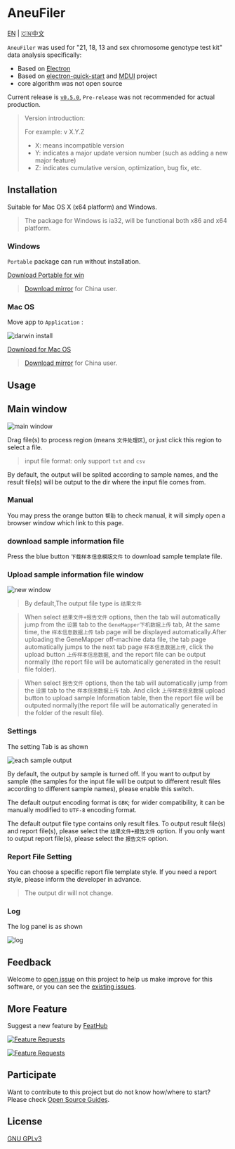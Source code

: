 # AneuFiler

[EN](README.md) | [🇨🇳中文](README.CN.md)

`AneuFiler` was used for "21, 18, 13 and sex chromosome genotype test kit" data analysis specifically:

- Based on [Electron](https://electronjs.org)
- Based on [electron-quick-start](https://github.com/electron/electron-quick-start) and [MDUI](https://github.com/zdhxiong/mdui) project
- core algorithm was not open source

Current release is [`v0.5.0`](https://github.com/NTLx/AneuFiler/releases/tag/v0.5.0), `Pre-release` was not recommended for actual production.

> Version introduction:
>
> For example: v X.Y.Z
>
> - X: means incompatible version
> - Y: indicates a major update version number (such as adding a new major feature)
> - Z: indicates cumulative version, optimization, bug fix, etc.

## Installation

Suitable for Mac OS X (x64 platform) and Windows.

> The package for Windows is ia32, will be functional both x86 and x64 platform.

### Windows

`Portable` package can run without installation.

[Download Portable for win](https://github.com/NTLx/AneuFiler/releases/download/v0.5.0/AneuFiler.v0.5.0.Win_Portable.exe)

> [Download mirror](http://cloud.cubicise.com:10081/s/yRdWpmNkiMMpRtq) for China user.

### Mac OS

Move app to `Application` :

![darwin install](https://lx-public-pic.oss-cn-shanghai.aliyuncs.com/PicGo/20190917162246.png)

[Download for Mac OS](https://github.com/NTLx/AneuFiler/releases/download/v0.5.0/AneuFiler.v0.5.0.MacOS.dmg)

> [Download mirror](http://cloud.cubicise.com:10081/s/sWapR877m26Jfoc) for China user.

## Usage

## Main window

![main window](https://cdn.jsdelivr.net/gh/Letmeouted/PCPicture/Snipaste_2023-08-16_14-58-11.png)

Drag file(s) to process region (means `文件处理区`), or just click this region to select a file.

> input file format: only support `txt` and `csv`

By default, the output will be splited according to sample names, and the result file(s) will be output to the dir where the input file comes from.

### Manual

You may press the orange button `帮助` to check manual, it will simply open a browser window which link to this page.

### download sample information file

Press the blue button `下载样本信息模版文件` to download sample template file.

###  Upload sample information file window

![new window](https://cdn.jsdelivr.net/gh/Letmeouted/PCPicture/Snipaste_2023-08-16_15-04-57.png)

> By default,The output file type is `结果文件`

> When select `结果文件+报告文件` options, then the tab will automatically jump from the `设置` tab to the `GeneMapper下机数据上传` tab, At the same time, the `样本信息数据上传` tab page will be displayed automatically.After uploading the GeneMapper off-machine data file, the tab page automatically jumps to the next tab page `样本信息数据上传`, click the upload button `上传样本信息数据`, and the report file can be output normally (the report file will be automatically generated in the result file folder).

> When select `报告文件` options, then the tab will automatically jump from the `设置` tab to the `样本信息数据上传` tab. And click `上传样本信息数据` upload button to upload sample Information table, then the report file will be outputed normally(the report file will be automatically generated in the folder of the result file).

### Settings

The setting Tab is as shown

![each sample output](https://cdn.jsdelivr.net/gh/Letmeouted/PCPicture/Snipaste_2023-08-16_15-06-27.png)

By default, the output by sample is turned off. If you want to output by sample (the samples for the input file will be output to different result files according to different sample names), please enable this switch.

The default output encoding format is `GBK`; for wider compatibility, it can be manually modified to `UTF-8` encoding format.

The default output file type contains only result files. To output result file(s) and report file(s), please select the `结果文件+报告文件` option. If you only want to output report file(s), please select the `报告文件` option.

### Report File Setting 

You can choose a specific report file template style. If you need a  report style, please inform the developer in advance.

> The output dir will not change.

### Log

The log panel is as shown

![log](https://cdn.jsdelivr.net/gh/Letmeouted/PCPicture/Snipaste_2023-08-16_15-07-41.png)

## Feedback

Welcome to [open issue](https://github.com/NTLx/AneuFiler/issues/new/choose) on this project to help us make improve for this software, or you can see the [existing issues](https://github.com/NTLx/AneuFiler/issues).

## More Feature

Suggest a new feature by [FeatHub](https://feathub.com/NTLx/AneuFiler)

[![Feature Requests](https://cloud.githubusercontent.com/assets/390379/10127973/045b3a96-6560-11e5-9b20-31a2032956b2.png)](https://feathub.com/NTLx/AneuFiler)

[![Feature Requests](https://feathub.com/NTLx/AneuFiler?format=svg)](https://feathub.com/NTLx/AneuFiler)

## Participate

Want to contribute to this project but do not know how/where to start? Please check [Open Source Guides](https://opensource.guide/).

## License

[GNU GPLv3](LICENSE.md)
